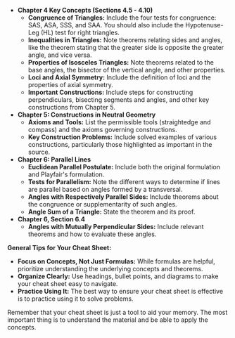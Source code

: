 
- **Chapter 4 Key Concepts (Sections 4.5 - 4.10)**
    - **Congruence of Triangles:** Include the four tests for congruence: SAS, ASA, SSS, and SAA. You should also include the Hypotenuse-Leg (HL) test for right triangles.
    - **Inequalities in Triangles:** Note theorems relating sides and angles, like the theorem stating that the greater side is opposite the greater angle, and vice versa.
    - **Properties of Isosceles Triangles:** Note theorems related to the base angles, the bisector of the vertical angle, and other properties.
    - **Loci and Axial Symmetry:** Include the definition of loci and the properties of axial symmetry.
    - **Important Constructions:** Include steps for constructing perpendiculars, bisecting segments and angles, and other key constructions from Chapter 5.
- **Chapter 5: Constructions in Neutral Geometry**
    - **Axioms and Tools:** List the permissible tools (straightedge and compass) and the axioms governing constructions.
    - **Key Construction Problems:** Include solved examples of various constructions, particularly those highlighted as important in the source.
- **Chapter 6: Parallel Lines**
    - **Euclidean Parallel Postulate:** Include both the original formulation and Playfair's formulation.
    - **Tests for Parallelism:** Note the different ways to determine if lines are parallel based on angles formed by a transversal.
    - **Angles with Respectively Parallel Sides:** Include theorems about the congruence or supplementarity of such angles.
    - **Angle Sum of a Triangle:** State the theorem and its proof.
- **Chapter 6, Section 6.4**
    - **Angles with Mutually Perpendicular Sides:** Include relevant theorems and how to evaluate these angles.

**General Tips for Your Cheat Sheet:**

- **Focus on Concepts, Not Just Formulas:** While formulas are helpful, prioritize understanding the underlying concepts and theorems.
- **Organize Clearly:** Use headings, bullet points, and diagrams to make your cheat sheet easy to navigate.
- **Practice Using It:** The best way to ensure your cheat sheet is effective is to practice using it to solve problems.

Remember that your cheat sheet is just a tool to aid your memory. The most important thing is to understand the material and be able to apply the concepts.